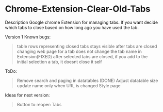 # Chrome-Extension-Clear-Old-Tabs
Description
Google chrome Extension for managing tabs. If you want decide which tabs to close based on how long ago you have used the tab.

Version 1
Known bugs:
>table rows representing closed tabs stays visible after tabs are closed
>changing web page for a tab does not change the tab name in Extension(FIXED)
>after selected tabs are closed, if you add to the initial selection a tab, it doesnt close it self


ToDo:
>Remove search and paging in datatables (DONE)
>Adjust datatable size
>update name only when URL is changed
>Style page



Ideas for next version:
> Button to reopen Tabs

